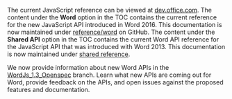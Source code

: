The current JavaScript reference can be viewed at [dev.office.com](http://dev.office.com/reference/add-ins/javascript-api-for-office?product=word). The content under the **Word** option in the TOC contains the current reference for the new JavaScript API introduced in Word 2016. This documentation is now maintained under [reference/word](../reference/word) on GitHub.  The content under the **Shared API** option in the TOC contains the current Word API reference for the JavaScript API that was introduced with Word 2013. This documentation is now maintained under [shared reference](../shared).

We now provide information about new Word APIs in the [WordJs_1.3_Openspec](https://github.com/OfficeDev/office-js-docs/tree/WordJs_1.3_Openspec/word) branch. Learn what new APIs are coming out for Word, provide feedback on the APIs, and open issues against the proposed features and documentation.


